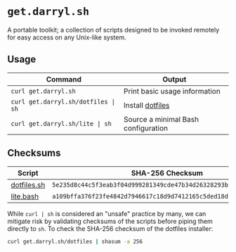 # `get.darryl.sh`

A portable toolkit; a collection of scripts designed to be invoked remotely for easy access on any Unix-like system.

## Usage

Command | Output
--------|-------
`curl get.darryl.sh` | Print basic usage information
`curl get.darryl.sh/dotfiles \| sh` | Install [dotfiles](https://github.com/rootbeersoup/dotfiles)
`curl get.darryl.sh/lite \| sh` | Source a minimal Bash configuration

## Checksums

Script | SHA-256 Checksum
-------|-----------------
[dotfiles.sh](https://github.com/rootbeersoup/get.darryl.sh/blob/master/src/dotfiles.sh) | `5e235d8c44c5f3eab3f04d999281349cde47b34d26328293b66b4325f815de62`
[lite.bash](https://github.com/rootbeersoup/get.darryl.sh/blob/master/src/lite.bash) | `a109bffa376f23fe4842d7946617c18d9d7412165c5ded18d2bd0c3b4db314d0`

While `curl | sh` is considered an "unsafe" practice by many, we can mitigate risk by validating checksums of the scripts before piping them directly to `sh`. To check the SHA-256 checksum of the dotfiles installer:

```bash
curl get.darryl.sh/dotfiles | shasum -a 256
```
